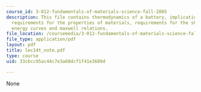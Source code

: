 ```yaml
---
course_id: 3-012-fundamentals-of-materials-science-fall-2005
description: This file contains thermodynamics of a battery, implications of stability
  requirements for the properties of materials, requirements for the shape of free
  energy curves and maxwell relations.
file_location: /coursemedia/3-012-fundamentals-of-materials-science-fall-2005/33cbcc95ac44c7e3a60dcf1f41e3689d_lec14t_note.pdf
file_type: application/pdf
layout: pdf
title: lec14t_note.pdf
type: course
uid: 33cbcc95ac44c7e3a60dcf1f41e3689d

---
```

None